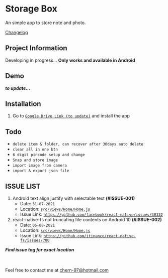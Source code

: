# Storage Box

An simple app to store note and photo.

[Changelog](CHANGELOG.md)

## Project Information

Developing in progress...
**Only works and available in Android**

## Demo

**_to update..._**

## Installation

1. Go to [`Google Drive Link (to update)`](https://google.com/) and install the app

## Todo

- `delete item & folder, can recover after 30days auto delete`
- `clear all in one btn`
- `6 digit pincode setup and change`
- `Snap and store image`
- `import image from camera`
- `import & export json file`

## ISSUE LIST

1. Android text align justify with selectable text **(#ISSUE-001)**
   - Date: `31-07-2021`
   - Location: [`src/views/Home/Home.js`](src/views/Home/Home.js)
   - Issue Link: [`https://github.com/facebook/react-native/issues/30332`](https://github.com/facebook/react-native/issues/30332)
2. react-native-fs not truncating file contents on Android 10 **(#ISSUE-002)**
   - Date: `06-08-2021`
   - Location: [`src/views/Home/Home.js`](src/views/Home/Home.js)
   - Issue Link: [`https://github.com/itinance/react-native-fs/issues/700`](https://github.com/itinance/react-native-fs/issues/700)

**_Find issue tag for exact location_**

\
\
Feel free to contact me at chern-97@hotmail.com
